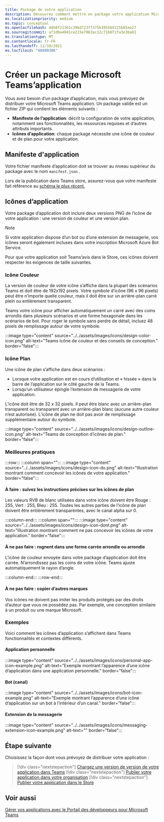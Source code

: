 ```yaml
---
title: Package de votre application
description: Découvrez comment mettre en package votre application Microsoft Teams pour le test, le téléchargement et la publication dans le Store.
ms.localizationpriority: medium
ms.topic: conceptual
ms.openlocfilehash: 44b8f21361c39bd723ff375b385569125b65ea27
ms.sourcegitcommit: af1d0a4041ce215e7863ac12c71b6f1fa3e3ba81
ms.translationtype: MT
ms.contentlocale: fr-FR
ms.lasthandoff: 11/10/2021
ms.locfileid: "60889306"
---
```

# <a name="create-a-microsoft-teams-app-package"></a>Créer un package Microsoft Teams’application

Vous avez besoin d’un package d’application, mais vous prévoyez de distribuer votre Microsoft Teams application. Un package valide est un fichier ZIP qui contient les éléments suivants :

* **Manifeste de l’application**: décrit la configuration de votre application, notamment ses fonctionnalités, les ressources requises et d’autres attributs importants.
* **Icônes d’application**: chaque package nécessite une icône de couleur et de plan pour votre application.

## <a name="app-manifest"></a>Manifeste d'application

Votre fichier manifeste d’application doit se trouver au niveau supérieur du package avec le nom `manifest.json` . 

Lors de la publication dans Teams store, assurez-vous que votre manifeste fait référence au [schéma le plus récent.](~/resources/schema/manifest-schema.md)

## <a name="app-icons"></a>Icônes d’application

Votre package d’application doit inclure deux versions PNG de l’icône de votre application : une version de couleur et une version plan.

> [!Note]
> Si votre application dispose d’un bot ou d’une extension de messagerie, vos icônes seront également incluses dans votre inscription Microsoft Azure Bot Service.

Pour que votre application soit Teams’avis dans le Store, ces icônes doivent respecter les exigences de taille suivantes.

### <a name="color-icon"></a>Icône Couleur

La version de couleur de votre icône s’affiche dans la plupart des scénarios Teams et doit être de 192x192 pixels. Votre symbole d’icône (96 x 96 pixels) peut être n’importe quelle couleur, mais il doit être sur un arrière-plan carré plein ou entièrement transparent.

Teams votre icône pour afficher automatiquement un carré avec des coins arrondis dans plusieurs scénarios et une forme hexagonale dans les scénarios de bot. Pour roger le symbole sans perdre de détail, incluez 48 pixels de remplissage autour de votre symbole.

:::image type="content" source="../../assets/images/icons/design-color-icon.png" alt-text="Teams icône de couleur et des conseils de conception." border="false":::

### <a name="outline-icon"></a>Icône Plan

Une icône de plan s’affiche dans deux scénarios :

* Lorsque votre application est en cours d’utilisation et « hissée » dans la barre de l’application sur le côté gauche de la Teams.
* Lorsqu’un utilisateur épingle l’extension de messagerie de votre application.

L’icône doit être de 32 x 32 pixels. Il peut être blanc avec un arrière-plan transparent ou transparent avec un arrière-plan blanc (aucune autre couleur n’est autorisée). L’icône de plan ne doit pas avoir de remplissage supplémentaire autour du symbole.

:::image type="content" source="../../assets/images/icons/design-outline-icon.png" alt-text="Teams de conception d’icônes de plan." border="false":::

### <a name="best-practices"></a>Meilleures pratiques

:::row:::
   :::column span="":::
:::image type="content" source="../../assets/images/icons/design-icon-do.png" alt-text="Illustration montrant comment concevoir les icônes de votre application." border="false":::

#### <a name="do-follow-the-precise-outline-icon-guidelines"></a>À faire : suivez les instructions précises sur les icônes de plan

Les valeurs RVB de blanc utilisées dans votre icône doivent être Rouge : 255, Vert : 255, Bleu : 255. Toutes les autres parties de l’icône de plan doivent être entièrement transparentes, avec le canal alpha sur 0.

   :::column-end:::
   :::column span="":::
:::image type="content" source="../../assets/images/icons/design-icon-dont.png" alt-text="Illustration montrant comment ne pas concevoir les icônes de votre application." border="false":::

#### <a name="dont-crop-in-a-circular-or-rounded-square-shape"></a>À ne pas faire : rognent dans une forme carrée arrondie ou arrondie

L’icône de couleur envoyée dans votre package d’application doit être carrée. N’arrondissez pas les coins de votre icône. Teams ajuste automatiquement le rayon d’angle.

   :::column-end:::
:::row-end:::

#### <a name="dont-copy-other-brands"></a>À ne pas faire : copier d’autres marques

Vos icônes ne doivent pas imiter les produits protégés par des droits d’auteur que vous ne possédez pas. Par exemple, une conception similaire à un produit ou une marque Microsoft.

### <a name="examples"></a>Exemples

Voici comment les icônes d’application s’affichent dans Teams fonctionnalités et contextes différents.

#### <a name="personal-app"></a>Application personnelle

:::image type="content" source="../../assets/images/icons/personal-app-icon-example.png" alt-text="Exemple montrant l’apparence d’une icône d’application dans une application personnelle." border="false":::

#### <a name="bot-channel"></a>Bot (canal)

:::image type="content" source="../../assets/images/icons/bot-icon-example.png" alt-text="Exemple montrant l’apparence d’une icône d’application sur un bot à l’intérieur d’un canal." border="false":::

#### <a name="messaging-extension"></a>Extension de la messagerie

:::image type="content" source="../../assets/images/icons/messaging-extension-icon-example.png" alt-text="<texte de>" border="false":::

## <a name="next-step"></a>Étape suivante

Choisissez la façon dont vous prévoyez de distribuer votre application :

> [!div class="nextstepaction"]
> [Chargez une version de version de votre application dans Teams](~/concepts/deploy-and-publish/apps-upload.md)
> [!div class="nextstepaction"]
> [Publier votre application dans votre organisation](/MicrosoftTeams/tenant-apps-catalog-teams?toc=/microsoftteams/platform/toc.json&bc=/MicrosoftTeams/breadcrumb/toc.json)
> [!div class="nextstepaction"]
> [Publier votre application dans le Store](~/concepts/deploy-and-publish/appsource/publish.md)

## <a name="see-also"></a>Voir aussi

[Gérer vos applications avec le Portail des développeurs pour Microsoft Teams](~/concepts/build-and-test/teams-developer-portal.md)
